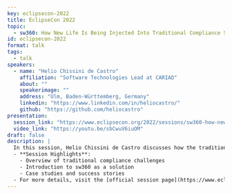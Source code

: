 ```yaml
---
key: eclipsecon-2022
title: EclipseCon 2022
topic: 
  - sw360: How New Life Is Being Injected Into Traditional Compliance Software
id: eclipsecon-2022
format: talk
tags:
  - talk
speakers:
  - name: "Helio Chissini de Castro"
    affiliation: "Software Technologies Lead at CARIAD"
    about: ""
    speakerimage: ""
    address: "Ulm, Baden-Württemberg, Germany"
    linkedin: "https://www.linkedin.com/in/heliocastro/"
    github: "https://github.com/heliocastro"
presentation: 
  session_link: "https://www.eclipsecon.org/2022/sessions/sw360-how-new-life-been-injected-traditional-compliance-software"
  video_link: "https://youtu.be/sbCwuV6iuOM"
draft: false
description: |
  In this session, Helio Chissini de Castro discusses how the traditional compliance software landscape is being revitalized with the help of sw360, a tool designed to improve and modernize the compliance process in open source software. This talk covers key aspects of sw360's role in enhancing software compliance and simplifying its integration into modern development practices.
  - **Session Highlights**:
    - Overview of traditional compliance challenges
    - Introduction to sw360 as a solution
    - Case studies and success stories
  - For more details, visit the [official session page](https://www.eclipsecon.org/2022/sessions/sw360-how-new-life-been-injected-traditional-compliance-software).
---
```

